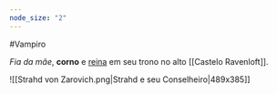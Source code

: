 ```yaml
---
node_size: "2"
---
```

#Vampiro 

*Fia da mãe*, **corno** e <u>reina</u> em seu trono no alto [[Castelo Ravenloft]].

![[Strahd von Zarovich.png|Strahd e seu Conselheiro|489x385]]
